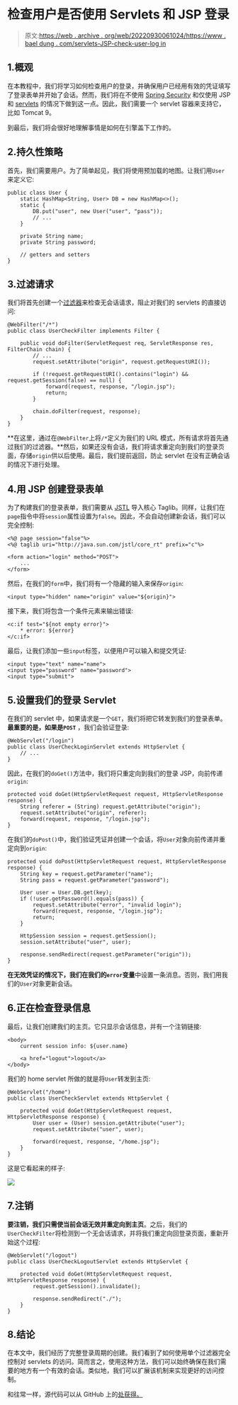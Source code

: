 # 检查用户是否使用 Servlets 和 JSP 登录

> 原文:[https://web . archive . org/web/20220930061024/https://www . bael dung . com/servlets-JSP-check-user-log in](https://web.archive.org/web/20220930061024/https://www.baeldung.com/servlets-jsp-check-user-login)

## 1.概观

在本教程中，我们将学习如何检查用户的登录，并确保用户已经用有效的凭证填写了登录表单并开始了会话。然而，我们将在不使用 [Spring Security](/web/20220706232948/https://www.baeldung.com/spring-security-login) 和仅使用 JSP 和 [servlets](/web/20220706232948/https://www.baeldung.com/register-servlet) 的情况下做到这一点。因此，我们需要一个 servlet 容器来支持它，比如 Tomcat 9。

到最后，我们将会很好地理解事情是如何在引擎盖下工作的。

## 2.持久性策略

首先，我们需要用户。为了简单起见，我们将使用预加载的地图。让我们用`User`来定义它:

```
public class User {
    static HashMap<String, User> DB = new HashMap<>();
    static {
        DB.put("user", new User("user", "pass"));
        // ...
    }

    private String name;
    private String password;

    // getters and setters
}
```

## 3.过滤请求

我们将首先创建一个[过滤器](/web/20220706232948/https://www.baeldung.com/intercepting-filter-pattern-in-java)来检查无会话请求，阻止对我们的 servlets 的直接访问:

```
@WebFilter("/*")
public class UserCheckFilter implements Filter {

    public void doFilter(ServletRequest req, ServletResponse res, FilterChain chain) {
        // ...
        request.setAttribute("origin", request.getRequestURI());

        if (!request.getRequestURI().contains("login") && request.getSession(false) == null) {
            forward(request, response, "/login.jsp");
            return;
        }

        chain.doFilter(request, response);
    }
}
```

**在这里，通过在`@WebFilter`上将`/*`定义为我们的 URL 模式，所有请求将首先通过我们的过滤器。**然后，如果还没有会话，我们将请求重定向到我们的登录页面，存储`origin`供以后使用。最后，我们提前返回，防止 servlet 在没有正确会话的情况下进行处理。

## 4.用 JSP 创建登录表单

为了构建我们的登录表单，我们需要从 [JSTL](/web/20220706232948/https://www.baeldung.com/jstl) 导入核心 Taglib。同样，让我们在`page`指令中将`session`属性设置为`false`。因此，不会自动创建新会话，我们可以完全控制:

```
<%@ page session="false"%>
<%@ taglib uri="http://java.sun.com/jstl/core_rt" prefix="c"%>

<form action="login" method="POST">
    ...
</form> 
```

然后，在我们的`form`中，我们将有一个隐藏的输入来保存`origin`:

```
<input type="hidden" name="origin" value="${origin}">
```

接下来，我们将包含一个条件元素来输出错误:

```
<c:if test="${not empty error}">
    * error: ${error} 
</c:if>
```

最后，让我们添加一些`input`标签，以便用户可以输入和提交凭证:

```
<input type="text" name="name">
<input type="password" name="password"> 
<input type="submit">
```

## 5.设置我们的登录 Servlet

在我们的 servlet 中，如果请求是一个`GET`，我们将把它转发到我们的登录表单。**最重要的是，如果是`POST`** ，我们会验证登录:

```
@WebServlet("/login")
public class UserCheckLoginServlet extends HttpServlet {
    // ...
} 
```

因此，在我们的`doGet()`方法中，我们将只重定向到我们的登录 JSP，向前传递`origin`:

```
protected void doGet(HttpServletRequest request, HttpServletResponse response) {
    String referer = (String) request.getAttribute("origin");
    request.setAttribute("origin", referer);
    forward(request, response, "/login.jsp");
}
```

在我们的`doPost()`中，我们验证凭证并创建一个会话，将`User`对象向前传递并重定向到`origin`:

```
protected void doPost(HttpServletRequest request, HttpServletResponse response) {
    String key = request.getParameter("name");
    String pass = request.getParameter("password");

    User user = User.DB.get(key);
    if (!user.getPassword().equals(pass)) {
        request.setAttribute("error", "invalid login");
        forward(request, response, "/login.jsp");
        return;
    }

    HttpSession session = request.getSession();
    session.setAttribute("user", user);

    response.sendRedirect(request.getParameter("origin"));
}
```

**在无效凭证的情况下，我们在我们的`error`变量**中设置一条消息。否则，我们用我们的`User`对象更新会话。

## 6.正在检查登录信息

最后，让我们创建我们的主页。它只显示会话信息，并有一个注销链接:

```
<body>
    current session info: ${user.name}

    <a href="logout">logout</a>
</body> 
```

我们的 home servlet 所做的就是将`User`转发到主页:

```
@WebServlet("/home")
public class UserCheckServlet extends HttpServlet {

    protected void doGet(HttpServletRequest request, HttpServletResponse response) {
        User user = (User) session.getAttribute("user");
        request.setAttribute("user", user);

        forward(request, response, "/home.jsp");
    }
}
```

这是它看起来的样子:

[![](img/d6a3e6ff137e554cff924f575199ace3.png)](/web/20220706232948/https://www.baeldung.com/wp-content/uploads/2022/02/login-success.png)

## 7.注销

**要注销，我们只需使当前会话无效并重定向到主页**。之后，我们的`UserCheckFilter`将检测到一个无会话请求，并将我们重定向回登录页面，重新开始这个过程:

```
@WebServlet("/logout")
public class UserCheckLogoutServlet extends HttpServlet {

    protected void doGet(HttpServletRequest request, HttpServletResponse response) {
        request.getSession().invalidate();

        response.sendRedirect("./");
    }
}
```

## 8.结论

在本文中，我们经历了完整登录周期的创建。我们看到了如何使用单个过滤器完全控制对 servlets 的访问。简而言之，使用这种方法，我们可以始终确保在我们需要的地方有一个有效的会话。类似地，我们可以扩展该机制来实现更好的访问控制。

和往常一样，源代码可以从 GitHub 上的[处获得。](https://web.archive.org/web/20220706232948/https://github.com/eugenp/tutorials/tree/master/javax-servlets-2)